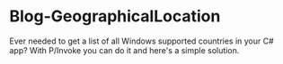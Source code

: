 Blog-GeographicalLocation
=========================

Ever needed to get a list of all Windows supported countries in your C# app? With P/Invoke you can do it and here's a simple solution.

